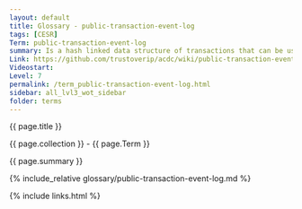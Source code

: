 ```yaml
---
layout: default
title: Glossary - public-transaction-event-log
tags: [CESR]
Term: public-transaction-event-log
summary: Is a hash linked data structure of transactions that can be used to track state
Link: https://github.com/trustoverip/acdc/wiki/public-transaction-event-log
Videostart: 
Level: 7
permalink: /term_public-transaction-event-log.html
sidebar: all_lvl3_wot_sidebar
folder: terms
---
```


{{ page.title }}

{{ page.collection }} - {{ page.Term }}

   {{ page.summary }}

{% include_relative glossary/public-transaction-event-log.md %}

 {% include links.html %} 
